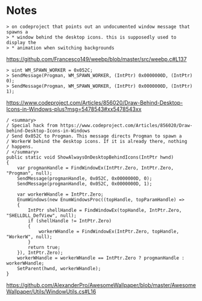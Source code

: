 # Notes

```
> on codeproject that points out an undocumented window message that spawns a
> * window behind the desktop icons. this is supposedly used to display the
> * animation when switching backgrounds
```

https://github.com/Francesco149/weebp/blob/master/src/weebp.c#L137

```
> uint WM_SPAWN_WORKER = 0x052C;
> SendMessage(Progman, WM_SPAWN_WORKER, (IntPtr) 0x0000000D, (IntPtr) 0);
> SendMessage(Progman, WM_SPAWN_WORKER, (IntPtr) 0x0000000D, (IntPtr) 1);
```

https://www.codeproject.com/Articles/856020/Draw-Behind-Desktop-Icons-in-Windows-plus?msg=5478543#xx5478543xx

```
/ <summary>
/ Special hack from https://www.codeproject.com/Articles/856020/Draw-behind-Desktop-Icons-in-Windows
/ Send 0x052C to Progman. This message directs Progman to spawn a
/ WorkerW behind the desktop icons. If it is already there, nothing
/ happens.
/ </summary>
public static void ShowAlwaysOnDesktopBehindIcons(IntPtr hwnd)
{
    var progmanHandle = FindWindowEx(IntPtr.Zero, IntPtr.Zero, "Progman", null);
    SendMessage(progmanHandle, 0x052C, 0x0000000D, 0);
    SendMessage(progmanHandle, 0x052C, 0x0000000D, 1);

    var workerWHandle = IntPtr.Zero;
    EnumWindows(new EnumWindowsProc((topHandle, topParamHandle) =>
    {
        IntPtr shellHandle = FindWindowEx(topHandle, IntPtr.Zero, "SHELLDLL_DefView", null);
        if (shellHandle != IntPtr.Zero)
        {
            workerWHandle = FindWindowEx(IntPtr.Zero, topHandle, "WorkerW", null);
        }
        return true;
    }), IntPtr.Zero);
    workerWHandle = workerWHandle == IntPtr.Zero ? progmanHandle : workerWHandle;
    SetParent(hwnd, workerWHandle);
}
```

https://github.com/AlexanderPro/AwesomeWallpaper/blob/master/AwesomeWallpaper/Utils/WindowUtils.cs#L16